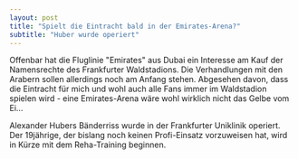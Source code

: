 ```yaml
---
layout: post
title: "Spielt die Eintracht bald in der Emirates-Arena?"
subtitle: "Huber wurde operiert"
---
```


Offenbar hat die Fluglinie "Emirates" aus Dubai ein Interesse am Kauf der Namensrechte des Frankfurter Waldstadions. Die Verhandlungen mit den Arabern sollen allerdings noch am Anfang stehen. Abgesehen davon, dass die Eintracht für mich und wohl auch alle Fans immer im Waldstadion spielen wird - eine Emirates-Arena wäre wohl wirklich nicht das Gelbe vom Ei...

Alexander Hubers Bänderriss wurde in der Frankfurter Uniklinik operiert. Der 19jährige, der bislang noch keinen Profi-Einsatz vorzuweisen hat, wird in Kürze mit dem Reha-Training beginnen.
